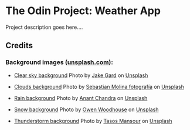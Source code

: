 # The Odin Project: Weather App

Project description goes here....

## Credits

### Background images (<a href="https://unsplash.com/" target="_blank">unsplash.com</a>):
- <a href="https://raw.githubusercontent.com/ykoziy/odin-weather-app/main/dist/img/weather-bacgkround/clear-bg.jpg" target="_blank">Clear sky background</a> Photo by <a href="https://unsplash.com/@jakke?utm_source=unsplash&utm_medium=referral&utm_content=creditCopyText">Jake Gard</a> on <a href="https://unsplash.com/?utm_source=unsplash&utm_medium=referral&utm_content=creditCopyText">Unsplash</a>
  
- <a href="https://raw.githubusercontent.com/ykoziy/odin-weather-app/main/dist/img/weather-bacgkround/clouds-bg.jpg" target="_blank">Clouds background</a> Photo by <a href="https://unsplash.com/@sebamolinafotografia?utm_source=unsplash&utm_medium=referral&utm_content=creditCopyText">Sebastian Molina fotografía</a> on <a href="https://unsplash.com/?utm_source=unsplash&utm_medium=referral&utm_content=creditCopyText">Unsplash</a>
  
- <a href="https://raw.githubusercontent.com/ykoziy/odin-weather-app/main/dist/img/weather-bacgkround/rain-bg.jpg" target="_blank">Rain background</a> Photo by <a href="https://unsplash.com/@anant347?utm_source=unsplash&utm_medium=referral&utm_content=creditCopyText">Anant Chandra</a> on <a href="https://unsplash.com/?utm_source=unsplash&utm_medium=referral&utm_content=creditCopyText">Unsplash</a>
  
- <a href="https://raw.githubusercontent.com/ykoziy/odin-weather-app/main/dist/img/weather-bacgkround/snow-bg.jpg" target="_blank">Snow background</a> Photo by <a href="https://unsplash.com/@owenjw99?utm_source=unsplash&utm_medium=referral&utm_content=creditCopyText">Owen Woodhouse</a> on <a href="https://unsplash.com/?utm_source=unsplash&utm_medium=referral&utm_content=creditCopyText">Unsplash</a>
  
- <a href="https://raw.githubusercontent.com/ykoziy/odin-weather-app/main/dist/img/weather-bacgkround/thunder-bg.jpg" target="_blank">Thunderstorm background</a> Photo by <a href="https://unsplash.com/@mantasos?utm_source=unsplash&utm_medium=referral&utm_content=creditCopyText">Tasos Mansour</a> on <a href="https://unsplash.com/?utm_source=unsplash&utm_medium=referral&utm_content=creditCopyText">Unsplash</a>
  
  
